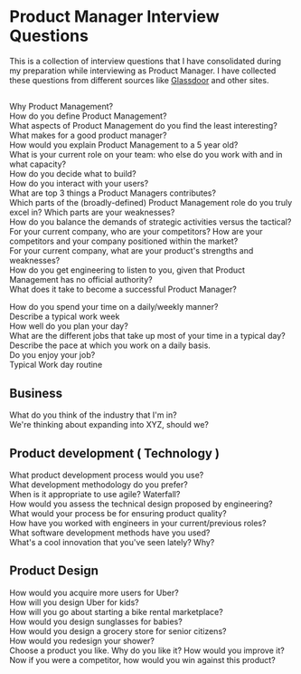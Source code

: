 # Product Manager Interview Questions

This is a collection of interview questions that I have consolidated during my preparation while interviewing as Product Manager. I have collected these questions from different sources like [Glassdoor](https://www.glassdoor.co.in) and other sites. <br/>

## 
Why Product Management?<br/>
How do you define Product Management?<br/>
What aspects of Product Management do you find the least interesting?<br/>
What makes for a good product manager?<br/>
How would you explain Product Management to a 5 year old?<br/>
What is your current role on your team: who else do you work with and in what capacity?<br/>
How do you decide what to build?<br/>
How do you interact with your users?<br/>
What are top 3 things a Product Managers contributes?<br/>
Which parts of the (broadly-defined) Product Management role do you truly excel in?  Which parts are your weaknesses? <br/>
How do you balance the demands of strategic activities versus the tactical?<br/>
For your current company, who are your competitors?  How are your competitors and your company positioned within the market?<br/>
For your current company, what are your product's strengths and weaknesses? <br/>
How do you get engineering to listen to you, given that Product Management has no official authority?<br/>
What does it take to become a successful Product Manager? <br/>


How do you spend your time on a daily/weekly manner? <br/>
Describe a typical work week <br/>
How well do you plan your day? <br/>
What are the different jobs that take up most of your time in a typical day? <br/>
Describe the pace at which you work on a daily basis. <br/>
Do you enjoy your job? <br/>
Typical Work day routine <br/>


## Business

What do you think of the industry that I'm in?<br/>
We're thinking about expanding into XYZ, should we?<br/>



## Product development ( Technology )

What product development process would you use?<br/>
What development methodology do you prefer?<br/>
When is it appropriate to use agile? Waterfall?<br/>
How would you assess the technical design proposed by engineering?<br/>
What would your process be for ensuring product quality?<br/>
How have you worked with engineers in your current/previous roles?<br/>
What software development methods have you used?<br/>
What's a cool innovation that you've seen lately?  Why?<br/>


## Product Design 

How would you acquire more users for Uber?<br/>
How will you design Uber for kids?<br/>
How will you go about starting a bike rental marketplace?<br/>
How would you design sunglasses for babies?<br/>
How would you design a grocery store for senior citizens?<br/>
How would you redesign your shower?<br/>
Choose a product you like. Why do you like it? How would you improve it? Now if you were a competitor, how would you win against this product?<br/>



